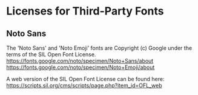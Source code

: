 ﻿# Licenses for Third-Party Fonts

## Noto Sans

The 'Noto Sans' and 'Noto Emoji' fonts are Copyright (c) Google under the terms of the SIL Open Font License.
https://fonts.google.com/noto/specimen/Noto+Sans/about
https://fonts.google.com/noto/specimen/Noto+Emoji/about

A web version of the SIL Open Font License can be found here: https://scripts.sil.org/cms/scripts/page.php?item_id=OFL_web
